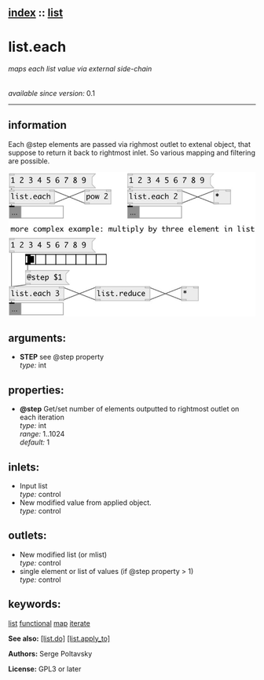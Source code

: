 [index](index.html) :: [list](category_list.html)
---

# list.each

###### maps each list value via external side-chain

*available since version:* 0.1

---


## information
Each @step elements are passed via righmost outlet to extenal object, that suppose to return it back to rightmost inlet. So various mapping and filtering are possible.


[![example](../examples/img/list.each.jpg)](../examples/pd/list.each.pd)



## arguments:

* **STEP**
see @step property<br>
_type:_ int<br>





## properties:

* **@step** 
Get/set number of elements outputted to rightmost outlet on each iteration<br>
_type:_ int<br>
_range:_ 1..1024<br>
_default:_ 1<br>



## inlets:

* Input list<br>
_type:_ control
* New modified value from applied object.<br>
_type:_ control



## outlets:

* New modified list (or mlist)<br>
_type:_ control
* single element or list of values (if @step property &gt; 1)<br>
_type:_ control



## keywords:

[list](keywords/list.html)
[functional](keywords/functional.html)
[map](keywords/map.html)
[iterate](keywords/iterate.html)



**See also:**
[\[list.do\]](list.do.html)
[\[list.apply_to\]](list.apply_to.html)




**Authors:** Serge Poltavsky




**License:** GPL3 or later






